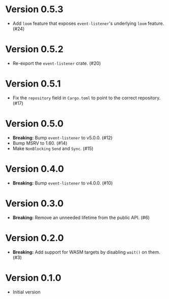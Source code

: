 # Version 0.5.3

- Add `loom` feature that exposes `event-listener`'s underlying `loom` feature. (#24)

# Version 0.5.2

- Re-export the `event-listener` crate. (#20)

# Version 0.5.1

- Fix the `repository` field in `Cargo.toml` to point to the correct repository. (#17)

# Version 0.5.0

- **Breaking:** Bump `event-listener` to v5.0.0. (#12)
- Bump MSRV to 1.60. (#14)
- Make `NonBlocking` `Send` and `Sync`. (#15)

# Version 0.4.0

- **Breaking:** Bump `event-listener` to v4.0.0. (#10)

# Version 0.3.0

- **Breaking:** Remove an unneeded lifetime from the public API. (#6)

# Version 0.2.0

- **Breaking:** Add support for WASM targets by disabling `wait()` on them. (#3)

# Version 0.1.0

- Initial version

